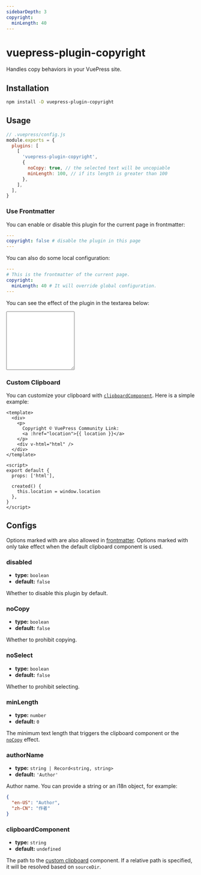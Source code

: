 ```yaml
---
sidebarDepth: 3
copyright:
  minLength: 40
---
```


# vuepress-plugin-copyright <GitHubLink repo="vuepress/vuepress-plugin-copyright"/>

Handles copy behaviors in your VuePress site.

## Installation

```sh
npm install -D vuepress-plugin-copyright
```

## Usage

```js
// .vuepress/config.js
module.exports = {
  plugins: [
    [
      'vuepress-plugin-copyright',
      {
        noCopy: true, // the selected text will be uncopiable
        minLength: 100, // if its length is greater than 100
      },
    ],
  ],
}
```

### Use Frontmatter

You can enable or disable this plugin for the current page in frontmatter:

```yaml
---
copyright: false # disable the plugin in this page
---

```

You can also do some local configuration:

```yaml
---
# This is the frontmatter of the current page.
copyright:
  minLength: 40 # It will override global configuration.
---

```

You can see the effect of the plugin in the textarea below:

<textarea rows="10"></textarea>

<style lang="stylus">
textarea
  width 100%
  width -webkit-fill-available
  resize vertical
</style>

### Custom Clipboard

You can customize your clipboard with [`clipboardComponent`](#clipboardcomponent). Here is a simple example:

```vue
<template>
  <div>
    <p>
      Copyright © VuePress Community Link:
      <a :href="location">{{ location }}</a>
    </p>
    <div v-html="html" />
  </div>
</template>

<script>
export default {
  props: ['html'],

  created() {
    this.location = window.location
  },
}
</script>
```

## Configs

Options marked with <Badge text="frontmatter" vertical="bottom"/>are also allowed in [frontmatter](#frontmatter). Options marked with <Badge text="default" vertical="bottom"/>only take effect when the default clipboard component is used.

### disabled

- **type:** `boolean`
- **default:** `false`

Whether to disable this plugin by default.

### noCopy <Badge text="frontmatter"/>

- **type:** `boolean`
- **default:** `false`

Whether to prohibit copying.

### noSelect <Badge text="frontmatter"/>

- **type:** `boolean`
- **default:** `false`

Whether to prohibit selecting.

### minLength <Badge text="frontmatter"/>

- **type:** `number`
- **default:** `0`

The minimum text length that triggers the clipboard component or the [`noCopy`](#nocopy) effect.

### authorName <Badge text="default"/>

- **type:** `string | Record<string, string>`
- **default:** `'Author'`

Author name. You can provide a string or an i18n object, for example:

```json
{
  "en-US": "Author",
  "zh-CN": "作者"
}
```

### clipboardComponent

- **type:** `string`
- **default:** `undefined`

The path to the [custom clipboard](#custom-clipboard) component. If a relative path is specified, it will be resolved based on `sourceDir`.

